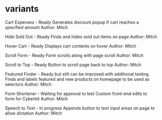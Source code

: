 # variants

Cart Expenses - Ready
	Generates discount popup if cart reaches a specified amount
	Author: Mitch

Hide Sold Out - Ready
	Finds and hides sold out items on page
	Author: Mitch

Hover Cart - Ready
	Displays cart contents on hover
	Author: Mitch

Scroll Form - Ready
	Form scrolls along with page scroll
	Author: Mitch

Scroll to Top - Ready
	Button to scroll page back to top
	Author: Mitch

Featured Finder - Ready but still can be improved with additional testing
	Finds and labels featured and new products on homepage to be used as selectors
	Author: Mitch

Form Shortener - Waiting for approval to test
	Custom front-end edits to form for Cyberbit
	Author: Mitch

Speech to Text - In progress
	Appends button to text input areas on page to allow dictation
	Author: Mitch

